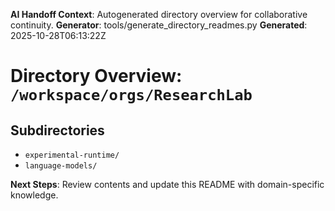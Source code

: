 <!-- AI-Handoff:START -->
**AI Handoff Context**: Autogenerated directory overview for collaborative continuity.
**Generator**: tools/generate_directory_readmes.py
**Generated**: 2025-10-28T06:13:22Z
<!-- AI-Handoff:END -->

# Directory Overview: `/workspace/orgs/ResearchLab`

## Subdirectories
- `experimental-runtime/`
- `language-models/`

<!-- AI-Handoff:FOOTER-START -->
**Next Steps**: Review contents and update this README with domain-specific knowledge.
<!-- AI-Handoff:FOOTER-END -->
